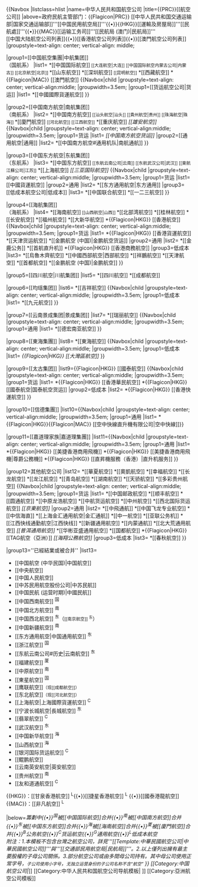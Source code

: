 {{Navbox
|listclass=hlist
|name=中华人民共和国航空公司
|title={{PRC}}[[航空公司]]
|above=政府民航主管部门：{{Flagicon|PRC}} [[中华人民共和国交通运输部|国家交通运输部]]'''[[中国民用航空局]]'''{{•}}{{HKG}}[[運輸及房屋局]]'''[[民航處]]'''{{•}}{{MAC}}[[运输工务司]]'''[[民航局 (澳门)|民航局]]'''
<br/>[[中国大陆航空公司列表]]{{•}}[[香港航空公司列表]]{{•}}[[澳門航空公司列表]]
|groupstyle=text-align: center; vertical-align: middle;

|group1=[[中国航空集團|中航集团]]<br />（国航系）
|list1=
*[[中国国际航空]]<small> [[大连航空|大连]] [[中国国际航空内蒙古公司|内蒙古]] [[北京航空|北京]] </small>
*[[山东航空]]
*[[深圳航空]]<small> [[昆明航空]]</small>
*[[西藏航空]]
*{{Flagicon|MAC}} [[澳門航空]]
{{Navbox|child
|groupstyle=text-align: center; vertical-align:middle; 
|groupwidth=3.5em;
|group1=[[货运航空公司|货运]]
|list1=
*[[中國國際貨運航空]]
}}
 
|group2=[[中国南方航空|南航集团]]<br />（南航系）
|list2=
*[[中国南方航空]]<small> [[汕头航空|汕头]] [[貴州航空|贵州]] [[珠海航空|珠海]] </small>
*[[廈門航空]]<small> [[河北航空]] [[江西航空]]</small>
*[[重庆航空]]
*[[雄安航空]]<sup>*</sup>
{{Navbox|child
|groupstyle=text-align: center; vertical-align:middle; 
|groupwidth=3.5em;
|group1=货运
|list1=
*[[中国南方航空货运]]<sup>*</sup>
|group2=[[通用航空|通用]]
|list2=
*[[中国南方航空#通用机队|南航通航]]
}}
 
|group3=[[中国东方航空|东航集团]]<br />（东航系）
|list3=
*[[中国东方航空]]<small> [[东航云南公司|云南]] [[东航武汉公司|武汉]] [[東航江蘇公司|江苏]]</small>
*[[上海航空]]
*[[三亚国际航空]]<sup>*</sup>
{{Navbox|child
|groupstyle=text-align: center; vertical-align:middle; 
|groupwidth=3.5em;
|group1=货运
|list1=[[中國貨運航空]]
|group2=通用
|list2=
*[[东方通用航空|东方通用]]
|group3=[[低成本航空公司|低成本]]
|list3=
*[[中国联合航空]]
*[[一二三航空]]
}}
 
|group4=[[海航集团]]<br />（海航系）
|list4=
*[[海南航空]]<small> [[山西航空|山西]] </small>
*[[北部湾航空]]
*[[桂林航空]]
*[[长安航空]]
*[[福州航空]]
*[[大新华航空]]
*{{Flagicon|HKG}} [[香港航空]]
{{Navbox|child
|groupstyle=text-align: center; vertical-align:middle; 
|groupwidth=3.5em;
|group1=货运
|list1=
*{{Flagicon|HKG}} [[香港貨運航空]]
*[[天津货运航空]]
*[[金鹏航空 (中国)|金鹏航空货运]]
|group2=通用
|list2=
*[[金鹿公务]]
*[[首航直升机]]
*{{Flagicon|HKG}} [[香港商務航空]]
|group3=低成本
|list3=
*[[烏魯木齊航空]]
*[[中國西部航空|西部航空]]
*[[祥鵬航空]]
*[[天津航空]]
*[[首都航空]]
*[[金鹏航空 (中国)|金鹏航空]]
}}
 
|group5=[[四川航空|川航集团]]
|list5=
*[[四川航空]]
*[[成都航空]]
 
|group6=[[均瑶集团]]
|list6=
*[[吉祥航空]]
{{Navbox|child
|groupstyle=text-align: center; vertical-align:middle; 
|groupwidth=3.5em;
|group1=低成本
|list1=
*[[九元航空]]
}}
 
|group7=[[云南景成集团|景成集团]]
|list7=
*[[瑞丽航空]]
{{Navbox|child
|groupstyle=text-align: center; vertical-align:middle; 
|groupwidth=3.5em;
|group1=通用
|list1=
*[[德宏南亚航空]]
}}
 
|group8=[[東海集團]]
|list8=
*[[東海航空]]
{{Navbox|child
|groupstyle=text-align: center; vertical-align:middle; 
|groupwidth=3.5em;
|group1=低成本
|list1=
*{{Flagicon|HKG}} [[大灣區航空]]<sup>*</sup> 
}}

|group9=[[太古集团]]
|list9={{Flagicon|HKG}} [[國泰航空]] 
{{Navbox|child
|groupstyle=text-align: center; vertical-align:middle; 
|groupwidth=3.5em;
|group1=货运
|list1=
*{{Flagicon|HKG}} [[香港華民航空]]
*{{Flagicon|HKG}} [[國泰航空|国泰航空货运]]
|group2=低成本
|list2=
*{{Flagicon|HKG}} [[香港快運航空]]
}}
 
|group10=[[信德集團]]
|list10={{Navbox|child
|groupstyle=text-align: center; vertical-align:middle; 
|groupwidth=3.5em;
|group1=通用
|list1=
*{{Flagicon|HKG}}{{Flagicon|MAC}} [[空中快線直升機有限公司|空中快線]]}}
 
|group11=[[嘉道理家族|嘉道理集團]]
|list11={{Navbox|child
|groupstyle=text-align: center; vertical-align:middle; 
|groupwidth=3.5em;
|group1=通用
|list1=
*{{Flagicon|HKG}} [[美捷香港商用飛機]]
*{{Flagicon|HKG}} [[美捷香港商用飛機|尊爵公務機]]
*{{Flagicon|HKG}} [[直昇機服務（香港）|直升机服务]]
}}
 
|group12=其他航空公司
|list12=
*[[華夏航空]]
*[[奧凱航空]]
*[[幸福航空]]
*[[长龙航空]]
*[[龙江航空]]
*[[青岛航空]]
*[[湖南航空]]
*[[天骄航空]]
*[[多彩贵州航空]]
{{Navbox|child
|groupstyle=text-align: center; vertical-align:middle;
|groupwidth=3.5em;
|group1=货运
|list1=
*[[中国邮政航空]]
*[[顺丰航空]]
*[[圆通航空]]
*[[中原龙浩航空]]
*[[中航货运航空]]
*[[中州航空]]
*[[西北国际货运航空]]
*[[京東航空]]<sup>*</sup>
|group2=通用
|list2=
*[[中飛通航]]
*[[中国飞龙专业航空]]
*[[中信海直]]
*[[上海金汇通用航空|金汇通航]]
*[[中一航空]]
*[[亚联公务机]]
*[[江西快线通勤航空|江西快线]]
*[[新疆通用航空]]
*[[内蒙通航]]
*[[北大荒通用航空]]
*[[普洱通用航空]]<sup>*</sup>
*[[华彬亚盛通用航空]]
*[[国都航空]]
*{{Flagicon|HKG}} [[TAG航空（亞洲）]]
*[[海翔公務航空]]<sup>*</sup>
|group3=低成本
|list3=
*[[春秋航空]]
}}
 
|group13=''已經結業或被合并''
|list13=
* [[中国航空 (中华民国)|中国航空]]
* [[中央航空]]
* [[中国人民航空]]
* [[中苏民用航空股份公司|中苏民航]]
* [[中国民航 (运营时期)|中國民航]]
* [[中国西南航空]] <sup>国</sup>
* [[中国北方航空]] <sup>南</sup>
* [[中国西北航空]] <sup>东</sup>（<small>[[南京航空]] <sup>东</sup></small>）
* [[中国新疆航空]] <sup>南</sup>
* [[东方通用航空|中国通用航空]] <sup>东</sup>
* [[浙江航空]] <sup>国</sup>
* [[东航云南公司#历史|云南航空]] <sup>东</sup>
* [[福建航空]] <sup>厦</sup>
* [[中原航空]] <sup>南</sup>
* [[東星航空]] <sup>国</sup>
* [[鹰联航空]]<small>（现[[成都航空]]）</small>
* [[东北航空]]<small>（现[[河北航空]]）</small>
* [[上海航空|上海國際貨運航空]] <sup>C</sup>
* [[宁波长城航空|長城航空]] <sup>东</sup>
* [[翡翠航空]] <sup>C</sup>
* [[武汉航空]] <sup>东</sup>
* [[中国新华航空]] <sup>海</sup>
* [[山西航空]] <sup>海</sup>
* [[银河国际货运航空]] <sup>C</sup>
* [[鲲鹏航空]]
* [[云南英安航空|英安航空]]
* [[贵州航空]] <sup>南</sup>
* [[友和道通航空]] <sup>C</sup>

{{HKG}}：[[甘泉香港航空]] <sup>L</sup>{{•}}[[捷星香港航空]] <sup>L</sup> {{•}}[[國泰港龍航空]]
<br />
{{MAC}}：[[非凡航空]] <sup>L</sup>

|below=<sup>*</sup>籌劃中{{•}}<sup>国</sup>被[[中国国际航空]]合并{{•}}<sup>南</sup>被[[中国南方航空]]合并{{•}}<sup>东</sup>被[[中国东方航空]]合并{{•}}<sup>海</sup>被[[海南航空]]合并{{•}}<sup>厦</sup>被[[廈門航空]]合并{{•}}<sup>B</sup>公务航空{{•}}<sup>C</sup>货运航空{{•}}<sup>G</sup>通用航空{{•}}<sup>L</sup>低成本航空<br />附注：1.本模板不包含台灣之航空公司，詳見'''[[Template:中華民國航空公司|中華民國航空公司]]'''與'''[[交通部民用航空局|民航局]]'''。2.以上僅列出擁有最主要股權的子母公司關係。3.部分航空公司或由多間母公司持有。其中母公司使用正常字号，<small>子公司使用小字号</small>，<small>无独立运营身份的子公司名称不含“航空”</small> 
}}<noinclude>
[[Category:中国航空公司|*]]
[[Category:中华人民共和国航空公司导航模板| ]]
[[Category:亞洲航空公司模板]]
</noinclude>